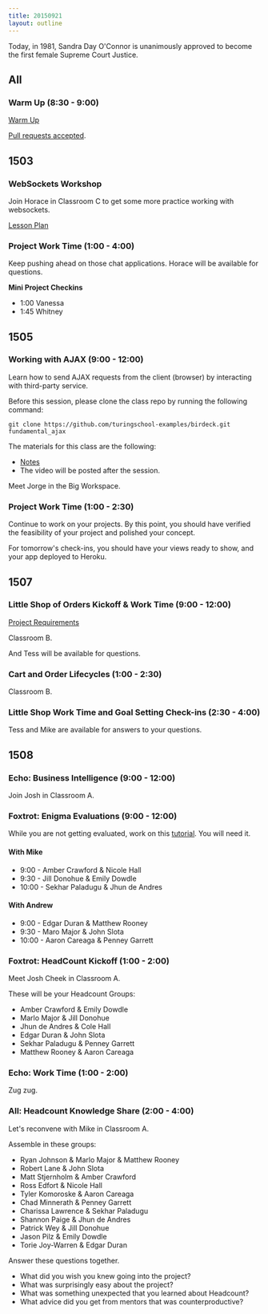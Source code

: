 ```yaml
---
title: 20150921
layout: outline
---
```


Today, in 1981, Sandra Day O'Connor is unanimously approved to become the first female Supreme Court Justice.

## All

### Warm Up (8:30 - 9:00)

[Warm Up](https://thewarmup.herokuapp.com)

[Pull requests accepted](https://github.com/mikedao/the-warm-up).


## 1503

### WebSockets Workshop

Join Horace in Classroom C to get some more practice
working with websockets.

[Lesson Plan](https://github.com/turingschool/lesson_plans/blob/master/ruby_04-apis_and_scalability/websockets_workshop.markdown)

### Project Work Time (1:00 - 4:00)

Keep pushing ahead on those chat applications. Horace will
be available for questions.

__Mini Project Checkins__

* 1:00 Vanessa
* 1:45 Whitney


## 1505

### Working with AJAX (9:00 - 12:00)

Learn how to send AJAX requests from the client (browser) by interacting with third-party service.

Before this session, please clone the class repo by running the following command:

```
git clone https://github.com/turingschool-examples/birdeck.git fundamental_ajax
```

The materials for this class are the following:

* [Notes](https://www.dropbox.com/s/r1crlwpzt158sto/Turing%20-%20Working%20with%20AJAX%20%28Notes%29.pages?dl=0)
* The video will be posted after the session.

Meet Jorge in the Big Workspace.

### Project Work Time (1:00 - 2:30)

Continue to work on your projects. By this point, you should have verified the feasibility of your project and polished your concept.

For tomorrow's check-ins, you should have your views ready to show, and your app deployed to Heroku.

## 1507

### Little Shop of Orders Kickoff & Work Time (9:00 - 12:00)

[Project Requirements](https://github.com/turingschool/curriculum/blob/master/source/projects/little_shop.markdown)

Classroom B.

And Tess will be available for questions.

### Cart and Order Lifecycles (1:00 - 2:30)

Classroom B.

### Little Shop Work Time and Goal Setting Check-ins (2:30 - 4:00)

Tess and Mike are available for answers to your questions.


## 1508

### Echo: Business Intelligence (9:00 - 12:00)

Join Josh in Classroom A.

### Foxtrot: Enigma Evaluations (9:00 - 12:00)

While you are not getting evaluated, work on this [tutorial](http://tutorials.jumpstartlab.com/projects/eventmanager.html).
You will need it.

#### With Mike

* 9:00 - Amber Crawford & Nicole Hall
* 9:30 - Jill Donohue & Emily Dowdle
* 10:00 - Sekhar Paladugu & Jhun de Andres

#### With Andrew

* 9:00 - Edgar Duran & Matthew Rooney
* 9:30 - Maro Major & John Slota
* 10:00 - Aaron Careaga & Penney Garrett

### Foxtrot: HeadCount Kickoff (1:00 - 2:00)

Meet Josh Cheek in Classroom A.

These will be your Headcount Groups:

* Amber Crawford & Emily Dowdle
* Marlo Major & Jill Donohue
* Jhun de Andres & Cole Hall
* Edgar Duran & John Slota
* Sekhar Paladugu & Penney Garrett
* Matthew Rooney & Aaron Careaga

### Echo: Work Time (1:00 - 2:00)

Zug zug.

### All: Headcount Knowledge Share (2:00 - 4:00)

Let's reconvene with Mike in Classroom A.

Assemble in these groups:

* Ryan Johnson & Marlo Major & Matthew Rooney
* Robert Lane & John Slota
* Matt Stjernholm & Amber Crawford
* Ross Edfort & Nicole Hall
* Tyler Komoroske & Aaron Careaga
* Chad Minnerath & Penney Garrett
* Charissa Lawrence & Sekhar Paladugu
* Shannon Paige & Jhun de Andres
* Patrick Wey & Jill Donohue
* Jason Pilz & Emily Dowdle
* Torie Joy-Warren & Edgar Duran

Answer these questions together.

* What did you wish you knew going into the project?
* What was surprisingly easy about the project?
* What was something unexpected that you learned about Headcount?
* What advice did you get from mentors that was counterproductive?
